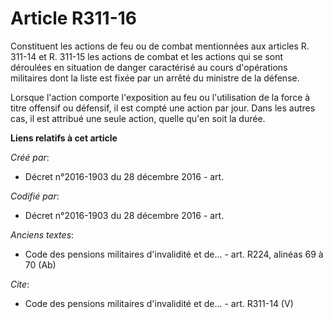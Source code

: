 # Article R311-16

Constituent les actions de feu ou de combat mentionnées aux articles R. 311-14 et R. 311-15 les actions de combat et les
actions qui se sont déroulées en situation de danger caractérisé au cours d'opérations militaires dont la liste est fixée par
un arrêté du ministre de la défense.

Lorsque l'action comporte l'exposition au feu ou l'utilisation de la force à titre offensif ou défensif, il est compté une
action par jour. Dans les autres cas, il est attribué une seule action, quelle qu'en soit la durée.

**Liens relatifs à cet article**

_Créé par_:

  - Décret n°2016-1903 du 28 décembre 2016 - art.

_Codifié par_:

  - Décret n°2016-1903 du 28 décembre 2016 - art.

_Anciens textes_:

  - Code des pensions militaires d'invalidité et de... - art. R224, alinéas 69 à 70 (Ab)

_Cite_:

  - Code des pensions militaires d'invalidité et de... - art. R311-14 (V)
